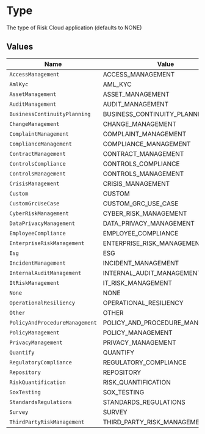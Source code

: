 # Type

The type of Risk Cloud application (defaults to NONE)


## Values

| Name                            | Value                           |
| ------------------------------- | ------------------------------- |
| `AccessManagement`              | ACCESS_MANAGEMENT               |
| `AmlKyc`                        | AML_KYC                         |
| `AssetManagement`               | ASSET_MANAGEMENT                |
| `AuditManagement`               | AUDIT_MANAGEMENT                |
| `BusinessContinuityPlanning`    | BUSINESS_CONTINUITY_PLANNING    |
| `ChangeManagement`              | CHANGE_MANAGEMENT               |
| `ComplaintManagement`           | COMPLAINT_MANAGEMENT            |
| `ComplianceManagement`          | COMPLIANCE_MANAGEMENT           |
| `ContractManagement`            | CONTRACT_MANAGEMENT             |
| `ControlsCompliance`            | CONTROLS_COMPLIANCE             |
| `ControlsManagement`            | CONTROLS_MANAGEMENT             |
| `CrisisManagement`              | CRISIS_MANAGEMENT               |
| `Custom`                        | CUSTOM                          |
| `CustomGrcUseCase`              | CUSTOM_GRC_USE_CASE             |
| `CyberRiskManagement`           | CYBER_RISK_MANAGEMENT           |
| `DataPrivacyManagement`         | DATA_PRIVACY_MANAGEMENT         |
| `EmployeeCompliance`            | EMPLOYEE_COMPLIANCE             |
| `EnterpriseRiskManagement`      | ENTERPRISE_RISK_MANAGEMENT      |
| `Esg`                           | ESG                             |
| `IncidentManagement`            | INCIDENT_MANAGEMENT             |
| `InternalAuditManagement`       | INTERNAL_AUDIT_MANAGEMENT       |
| `ItRiskManagement`              | IT_RISK_MANAGEMENT              |
| `None`                          | NONE                            |
| `OperationalResiliency`         | OPERATIONAL_RESILIENCY          |
| `Other`                         | OTHER                           |
| `PolicyAndProcedureManagement`  | POLICY_AND_PROCEDURE_MANAGEMENT |
| `PolicyManagement`              | POLICY_MANAGEMENT               |
| `PrivacyManagement`             | PRIVACY_MANAGEMENT              |
| `Quantify`                      | QUANTIFY                        |
| `RegulatoryCompliance`          | REGULATORY_COMPLIANCE           |
| `Repository`                    | REPOSITORY                      |
| `RiskQuantification`            | RISK_QUANTIFICATION             |
| `SoxTesting`                    | SOX_TESTING                     |
| `StandardsRegulations`          | STANDARDS_REGULATIONS           |
| `Survey`                        | SURVEY                          |
| `ThirdPartyRiskManagement`      | THIRD_PARTY_RISK_MANAGEMENT     |